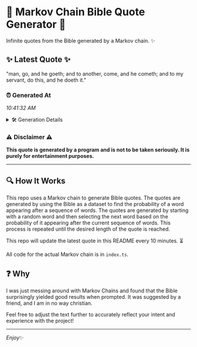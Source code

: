 # 📖 Markov Chain Bible Quote Generator 📖

Infinite quotes from the Bible generated by a Markov chain. ✨

## ✨ Latest Quote ✨
"man, go, and he goeth; and to another, come, and he cometh; and to my servant, do this, and he doeth it."

### ⏰ Generated At
*10:41:32 AM*

<details>
    <summary>🛠️ Generation Details</summary>
    <p>
        <strong>🌱 Seed:</strong> man,<br>
        <strong>🔄 Iterations:</strong> 21<br>
        <strong>📜 Context History:</strong><br>[ man, ]: go,<br>[ man,, go, ]: and<br>[ man,, go,, and ]: he<br>[ man,, go,, and, he ]: goeth;<br>[ man,, go,, and, he, goeth; ]: and<br>[ man,, go,, and, he, goeth;, and ]: to<br>[ go,, and, he, goeth;, and, to ]: another,<br>[ and, he, goeth;, and, to, another, ]: come,<br>[ he, goeth;, and, to, another,, come, ]: and<br>[ goeth;, and, to, another,, come,, and ]: he<br>[ and, to, another,, come,, and, he ]: cometh;<br>[ to, another,, come,, and, he, cometh; ]: and<br>[ another,, come,, and, he, cometh;, and ]: to<br>[ come,, and, he, cometh;, and, to ]: my<br>[ and, he, cometh;, and, to, my ]: servant,<br>[ he, cometh;, and, to, my, servant, ]: do<br>[ cometh;, and, to, my, servant,, do ]: this,<br>[ and, to, my, servant,, do, this, ]: and<br>[ to, my, servant,, do, this,, and ]: he<br>[ my, servant,, do, this,, and, he ]: doeth<br>[ servant,, do, this,, and, he, doeth ]: it.<br>
    </p>
</details>

### ⚠️ Disclaimer ⚠️
**This quote is generated by a program and is not to be taken seriously. It is purely for entertainment purposes.**

---

## 🔍 How It Works

This repo uses a Markov chain to generate Bible quotes. The quotes are generated by using the Bible as a dataset to find the probability of a word appearing after a sequence of words. The quotes are generated by starting with a random word and then selecting the next word based on the probability of it appearing after the current sequence of words. This process is repeated until the desired length of the quote is reached.

This repo will update the latest quote in this README every 10 minutes. ⏳

All code for the actual Markov chain is in `index.ts`.

## ❓ Why

I was just messing around with Markov Chains and found that the Bible surprisingly yielded good results when prompted. 
It was suggested by a friend, and I am in no way christian.

Feel free to adjust the text further to accurately reflect your intent and experience with the project!

---

*Enjoy*✨
